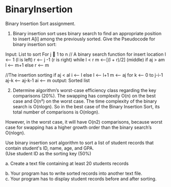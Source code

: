 ﻿# BinaryInsertion
Binary Insertion Sort assignment. 

1. Binary insertion sort uses binary search to find an appropriate position to insert A[i] among the previously sorted.
Give the Pseudocode for binary insertion sort:

Input: List to sort
For j  1 to n
// A binary search function for insert location
l <-- 1 					  (l is left)
r <-- j -1 				(r is right)
while l < r
	m <--[(l + r)/2]	 		(middle)
	if aj > am 
		l <-- m+1
	else
		r <-- m

//The insertion sorting
if aj < al 
	i <-- l
else
	I <-- l+1
m <-- aj
for k <-- 0 to j-i-1
	aj-k <-- aj-k-1
ai <-- m
output: Sorted list

2. Determine algorithm’s worst-case efficiency class regarding the key comparisons (20%).
The swapping has complexity O(n) on the best case and O(n²) on the worst case. The time complexity of the binary search is O(nlogn). 
So in the best case of the Binary Insertion Sort, its total number of comparisons is O(nlogn).

However, in the worst case, it will have O(n2) comparisons, because worst case for swapping has a higher growth order than the binary search’s O(nlogn).


Use  binary insertion sort algorithm  to sort a list of student  records that  contain  student's ID,  name, age, and GPA.  
(Use student ID  as the sorting key (50%) 

a. Create a text file containing at least 20 students records

b. Your program has to write sorted records into another text file.  
c. Your program has to display student records before and after sorting.
